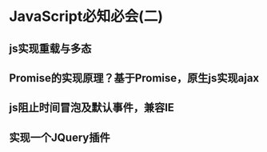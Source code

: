 # JavaScript必知必会(二)

## js实现重载与多态

## Promise的实现原理？基于Promise，原生js实现ajax

## js阻止时间冒泡及默认事件，兼容IE

## 实现一个JQuery插件